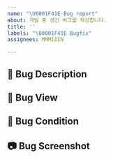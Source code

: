 ```yaml
---
name: "\U0001F41E Bug report"
about: 개발 중 생긴 버그를 작성합니다.
title: ''
labels: "\U0001F41E Bugfix"
assignees: MMMIIIN

---
```


## 📜 Bug Description
<!-- 버그에 대해 설명해주세요. -->

## 📍 Bug View
<!-- 버그가 발생한 View를 알려주세요. -->

## 🐞 Bug Condition
<!-- 버그 발생 조건을 알려주세요. -->

## 📷 Bug Screenshot
<!-- 버그 스크린샷, 동영상을 첨부해주세요. -->

